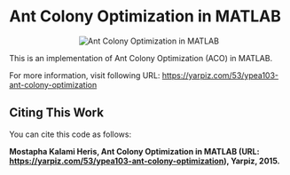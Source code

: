 # Ant Colony Optimization in MATLAB

<p align = "center">
    <img src = "https://yarpiz.com/wp-content/uploads/2015/09/ypea103-ant-colony-optimization.jpg" alt = "Ant Colony Optimization in MATLAB">
</p>

This is an implementation of Ant Colony Optimization (ACO) in MATLAB.

For more information, visit following URL:
https://yarpiz.com/53/ypea103-ant-colony-optimization

## Citing This Work
You can cite this code as follows:

**Mostapha Kalami Heris, Ant Colony Optimization in MATLAB (URL: https://yarpiz.com/53/ypea103-ant-colony-optimization), Yarpiz, 2015.**
